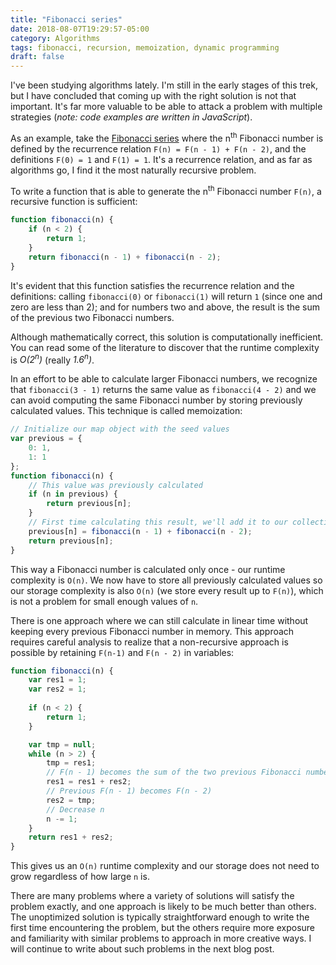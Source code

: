 ```yaml
---
title: "Fibonacci series"
date: 2018-08-07T19:29:57-05:00
category: Algorithms
tags: fibonacci, recursion, memoization, dynamic programming
draft: false
---
```


I've been studying algorithms lately. I'm still in the early stages
of this trek, but I have concluded that coming up with the right
solution is not that important. It's far more valuable to be able to attack a
problem with multiple strategies (_note: code examples are written in JavaScript_).

As an example, take the [Fibonacci series](https://en.wikipedia.org/wiki/Fibonacci_number)
where the n<sup>th</sup> Fibonacci number is defined by the recurrence relation
 `F(n) = F(n - 1) + F(n - 2)`, and the definitions `F(0) = 1` and `F(1) = 1`.
It's a recurrence relation, and as far as algorithms go, I find it the most
naturally recursive problem.

To write a function that is able to generate the n<sup>th</sup> Fibonacci number
`F(n)`, a recursive function is sufficient:
```javascript
function fibonacci(n) {
    if (n < 2) {
        return 1;
    }
    return fibonacci(n - 1) + fibonacci(n - 2);
}
```

It's evident that this function satisfies the recurrence relation and the
definitions: calling `fibonacci(0)` or `fibonacci(1)` will return `1` (since
one and zero are less than 2); and for numbers two and above, the result is the
sum of the previous two Fibonacci numbers.

Although mathematically correct, this solution is computationally inefficient.
You can read some of the literature to discover that the runtime complexity is
_O(2<sup>n</sup>)_ (really _1.6<sup>n</sup>)_.

In an effort to be able to calculate larger Fibonacci numbers, we
recognize that `fibonacci(3 - 1)` returns the same value as `fibonacci(4 - 2)`
and we can avoid computing the same Fibonacci number by storing previously
calculated values. This technique is called memoization:
```javascript
// Initialize our map object with the seed values
var previous = {
    0: 1,
    1: 1
};
function fibonacci(n) {
    // This value was previously calculated
    if (n in previous) {
        return previous[n];
    }
    // First time calculating this result, we'll add it to our collection
    previous[n] = fibonacci(n - 1) + fibonacci(n - 2);
    return previous[n];
}
```

This way a Fibonacci number is calculated only once - our runtime complexity is
`O(n)`. We now have to store all previously calculated values so our storage
complexity is also `O(n)` (we store every result up to `F(n)`), which is not
a problem for small enough values of `n`.

There is one approach where we can still calculate in linear time without
keeping every previous Fibonacci number in memory. This approach requires
careful analysis to realize that a non-recursive approach is possible by
retaining `F(n-1)` and `F(n - 2)` in variables:

```javascript
function fibonacci(n) {
    var res1 = 1;
    var res2 = 1;
    
    if (n < 2) {
        return 1;
    }

    var tmp = null;
    while (n > 2) {
        tmp = res1;
        // F(n - 1) becomes the sum of the two previous Fibonacci numbers
        res1 = res1 + res2;
        // Previous F(n - 1) becomes F(n - 2)
        res2 = tmp;
        // Decrease n
        n -= 1;
    }
    return res1 + res2;
}
```

This gives us an `O(n)` runtime complexity and our storage does not need to
grow regardless of how large `n` is.

There are many problems where a variety of solutions will satisfy the problem
exactly, and one approach is likely to be much better than others. The
unoptimized solution is typically straightforward enough to write the first time
encountering the problem, but the others require more exposure and familiarity
with similar problems to approach in more creative ways. I will continue to
write about such problems in the next blog post. 